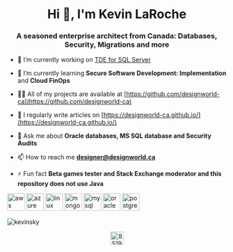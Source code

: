 <h1 align="center">Hi 👋, I'm Kevin LaRoche</h1>
<h3 align="center">A seasoned enterprise architect from Canada: Databases, Security, Migrations and more</h3>

- 🔭 I’m currently working on [TDE for SQL Server](https://github.com/designworld-ca/SQLServer)

- 🌱 I’m currently learning **Secure Software Development: Implementation** and **Cloud FinOps**

- 👨‍💻 All of my projects are available at [https://github.com/designworld-ca](https://github.com/designworld-ca)

- 📝 I regularly write articles on [https://designworld-ca.github.io/](https://designworld-ca.github.io/)

- 💬 Ask me about **Oracle databases, MS SQL database and Security Audits**

- 📫 How to reach me **designer@designworld.ca**

- ⚡ Fun fact **Beta games tester and Stack Exchange moderator and this repository does not use Java**

<p align="left"><img src="https://devicons.github.io/devicon/devicon.git/icons/amazonwebservices/amazonwebservices-original-wordmark.svg" alt="aws" width="40" height="40"/> <img src="https://www.vectorlogo.zone/logos/microsoft_azure/microsoft_azure-icon.svg" alt="azure" width="40" height="40"/> <img src="https://devicons.github.io/devicon/devicon.git/icons/linux/linux-original.svg" alt="linux" width="40" height="40"/> <img src="https://devicons.github.io/devicon/devicon.git/icons/mongodb/mongodb-original-wordmark.svg" alt="mongodb" width="40" height="40"/> <img src="https://devicons.github.io/devicon/devicon.git/icons/mysql/mysql-original-wordmark.svg" alt="mysql" width="40" height="40"/> <img src="https://devicons.github.io/devicon/devicon.git/icons/oracle/oracle-original.svg" alt="oracle" width="40" height="40"/> <img src="https://devicons.github.io/devicon/devicon.git/icons/postgresql/postgresql-original-wordmark.svg" alt="postgresql" width="40" height="40"/></p><p><img align="center" src="https://github-readme-stats.vercel.app/api/top-langs/?username=kevinsky&layout=compact&hide=html" alt="kevinsky" /></p>

<p align="center">
<a href="https://stackoverflow.com/users/851930" target="blank"><img align="center" src="https://cdn.jsdelivr.net/npm/simple-icons@3.0.1/icons/stackoverflow.svg" alt="851930" height="30" width="30" /></a>
</p>
